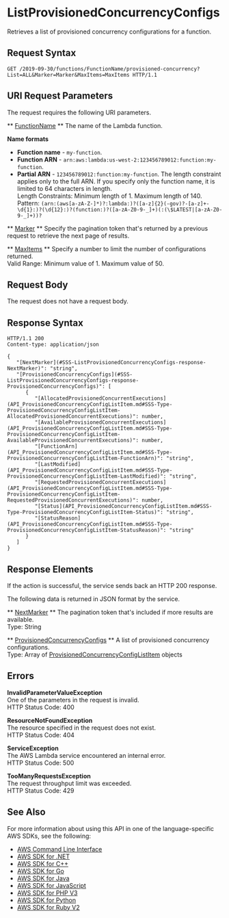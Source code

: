 # ListProvisionedConcurrencyConfigs<a name="API_ListProvisionedConcurrencyConfigs"></a>

Retrieves a list of provisioned concurrency configurations for a function\.

## Request Syntax<a name="API_ListProvisionedConcurrencyConfigs_RequestSyntax"></a>

```
GET /2019-09-30/functions/FunctionName/provisioned-concurrency?List=ALL&Marker=Marker&MaxItems=MaxItems HTTP/1.1
```

## URI Request Parameters<a name="API_ListProvisionedConcurrencyConfigs_RequestParameters"></a>

The request requires the following URI parameters\.

 ** [FunctionName](#API_ListProvisionedConcurrencyConfigs_RequestSyntax) **   <a name="SSS-ListProvisionedConcurrencyConfigs-request-FunctionName"></a>
The name of the Lambda function\.  

**Name formats**
+  **Function name** \- `my-function`\.
+  **Function ARN** \- `arn:aws:lambda:us-west-2:123456789012:function:my-function`\.
+  **Partial ARN** \- `123456789012:function:my-function`\.
The length constraint applies only to the full ARN\. If you specify only the function name, it is limited to 64 characters in length\.  
Length Constraints: Minimum length of 1\. Maximum length of 140\.  
Pattern: `(arn:(aws[a-zA-Z-]*)?:lambda:)?([a-z]{2}(-gov)?-[a-z]+-\d{1}:)?(\d{12}:)?(function:)?([a-zA-Z0-9-_]+)(:(\$LATEST|[a-zA-Z0-9-_]+))?` 

 ** [Marker](#API_ListProvisionedConcurrencyConfigs_RequestSyntax) **   <a name="SSS-ListProvisionedConcurrencyConfigs-request-Marker"></a>
Specify the pagination token that's returned by a previous request to retrieve the next page of results\.

 ** [MaxItems](#API_ListProvisionedConcurrencyConfigs_RequestSyntax) **   <a name="SSS-ListProvisionedConcurrencyConfigs-request-MaxItems"></a>
Specify a number to limit the number of configurations returned\.  
Valid Range: Minimum value of 1\. Maximum value of 50\.

## Request Body<a name="API_ListProvisionedConcurrencyConfigs_RequestBody"></a>

The request does not have a request body\.

## Response Syntax<a name="API_ListProvisionedConcurrencyConfigs_ResponseSyntax"></a>

```
HTTP/1.1 200
Content-type: application/json

{
   "[NextMarker](#SSS-ListProvisionedConcurrencyConfigs-response-NextMarker)": "string",
   "[ProvisionedConcurrencyConfigs](#SSS-ListProvisionedConcurrencyConfigs-response-ProvisionedConcurrencyConfigs)": [ 
      { 
         "[AllocatedProvisionedConcurrentExecutions](API_ProvisionedConcurrencyConfigListItem.md#SSS-Type-ProvisionedConcurrencyConfigListItem-AllocatedProvisionedConcurrentExecutions)": number,
         "[AvailableProvisionedConcurrentExecutions](API_ProvisionedConcurrencyConfigListItem.md#SSS-Type-ProvisionedConcurrencyConfigListItem-AvailableProvisionedConcurrentExecutions)": number,
         "[FunctionArn](API_ProvisionedConcurrencyConfigListItem.md#SSS-Type-ProvisionedConcurrencyConfigListItem-FunctionArn)": "string",
         "[LastModified](API_ProvisionedConcurrencyConfigListItem.md#SSS-Type-ProvisionedConcurrencyConfigListItem-LastModified)": "string",
         "[RequestedProvisionedConcurrentExecutions](API_ProvisionedConcurrencyConfigListItem.md#SSS-Type-ProvisionedConcurrencyConfigListItem-RequestedProvisionedConcurrentExecutions)": number,
         "[Status](API_ProvisionedConcurrencyConfigListItem.md#SSS-Type-ProvisionedConcurrencyConfigListItem-Status)": "string",
         "[StatusReason](API_ProvisionedConcurrencyConfigListItem.md#SSS-Type-ProvisionedConcurrencyConfigListItem-StatusReason)": "string"
      }
   ]
}
```

## Response Elements<a name="API_ListProvisionedConcurrencyConfigs_ResponseElements"></a>

If the action is successful, the service sends back an HTTP 200 response\.

The following data is returned in JSON format by the service\.

 ** [NextMarker](#API_ListProvisionedConcurrencyConfigs_ResponseSyntax) **   <a name="SSS-ListProvisionedConcurrencyConfigs-response-NextMarker"></a>
The pagination token that's included if more results are available\.  
Type: String

 ** [ProvisionedConcurrencyConfigs](#API_ListProvisionedConcurrencyConfigs_ResponseSyntax) **   <a name="SSS-ListProvisionedConcurrencyConfigs-response-ProvisionedConcurrencyConfigs"></a>
A list of provisioned concurrency configurations\.  
Type: Array of [ProvisionedConcurrencyConfigListItem](API_ProvisionedConcurrencyConfigListItem.md) objects

## Errors<a name="API_ListProvisionedConcurrencyConfigs_Errors"></a>

 **InvalidParameterValueException**   
One of the parameters in the request is invalid\.  
HTTP Status Code: 400

 **ResourceNotFoundException**   
The resource specified in the request does not exist\.  
HTTP Status Code: 404

 **ServiceException**   
The AWS Lambda service encountered an internal error\.  
HTTP Status Code: 500

 **TooManyRequestsException**   
The request throughput limit was exceeded\.  
HTTP Status Code: 429

## See Also<a name="API_ListProvisionedConcurrencyConfigs_SeeAlso"></a>

For more information about using this API in one of the language\-specific AWS SDKs, see the following:
+  [AWS Command Line Interface](https://docs.aws.amazon.com/goto/aws-cli/lambda-2015-03-31/ListProvisionedConcurrencyConfigs) 
+  [AWS SDK for \.NET](https://docs.aws.amazon.com/goto/DotNetSDKV3/lambda-2015-03-31/ListProvisionedConcurrencyConfigs) 
+  [AWS SDK for C\+\+](https://docs.aws.amazon.com/goto/SdkForCpp/lambda-2015-03-31/ListProvisionedConcurrencyConfigs) 
+  [AWS SDK for Go](https://docs.aws.amazon.com/goto/SdkForGoV1/lambda-2015-03-31/ListProvisionedConcurrencyConfigs) 
+  [AWS SDK for Java](https://docs.aws.amazon.com/goto/SdkForJava/lambda-2015-03-31/ListProvisionedConcurrencyConfigs) 
+  [AWS SDK for JavaScript](https://docs.aws.amazon.com/goto/AWSJavaScriptSDK/lambda-2015-03-31/ListProvisionedConcurrencyConfigs) 
+  [AWS SDK for PHP V3](https://docs.aws.amazon.com/goto/SdkForPHPV3/lambda-2015-03-31/ListProvisionedConcurrencyConfigs) 
+  [AWS SDK for Python](https://docs.aws.amazon.com/goto/boto3/lambda-2015-03-31/ListProvisionedConcurrencyConfigs) 
+  [AWS SDK for Ruby V2](https://docs.aws.amazon.com/goto/SdkForRubyV2/lambda-2015-03-31/ListProvisionedConcurrencyConfigs) 